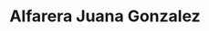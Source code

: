 ---
title: "Alfarera Juana Gonzalez"
url: /melipilla-pomaire/alfarera-juana-gonzalez/
shop: cerámica
---